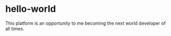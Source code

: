 # hello-world
This platform is an opportunity to me becoming the next world developer of all times.
